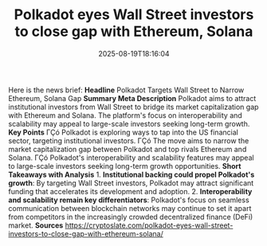 ﻿---
title: "Polkadot eyes Wall Street investors to close gap with Ethereum, Solana"
date: "2025-08-19T18:16:04"
category: "Markets"
summary: ""
slug: "polkadot eyes wall street investors to close gap with ethere"
source_urls:
  - "https://cryptoslate.com/polkadot-eyes-wall-street-investors-to-close-gap-with-ethereum-solana/"
seo:
  title: "Polkadot eyes Wall Street investors to close gap with Ethereum, Solana | Hash n Hedge"
  description: ""
  keywords: ["news", "markets", "brief"]
---
Here is the news brief:  **Headline** Polkadot Targets Wall Street to Narrow Ethereum, Solana Gap  **Summary Meta Description** Polkadot aims to attract institutional investors from Wall Street to bridge its market capitalization gap with Ethereum and Solana. The platform's focus on interoperability and scalability may appeal to large-scale investors seeking long-term growth.  **Key Points**  ΓÇó Polkadot is exploring ways to tap into the US financial sector, targeting institutional investors. ΓÇó The move aims to narrow the market capitalization gap between Polkadot and top rivals Ethereum and Solana. ΓÇó Polkadot's interoperability and scalability features may appeal to large-scale investors seeking long-term growth opportunities.  **Short Takeaways with Analysis**  1. **Institutional backing could propel Polkadot's growth**: By targeting Wall Street investors, Polkadot may attract significant funding that accelerates its development and adoption. 2. **Interoperability and scalability remain key differentiators**: Polkadot's focus on seamless communication between blockchain networks may continue to set it apart from competitors in the increasingly crowded decentralized finance (DeFi) market.  **Sources** https://cryptoslate.com/polkadot-eyes-wall-street-investors-to-close-gap-with-ethereum-solana/ 
